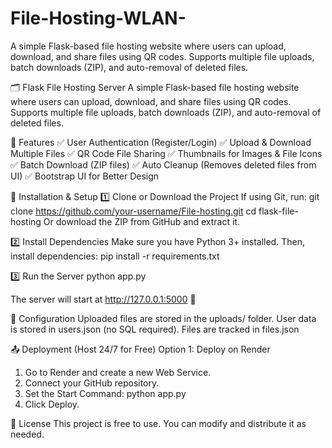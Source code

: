 # File-Hosting-WLAN-
A simple Flask-based file hosting website where users can upload, download, and share files using QR codes. Supports multiple file uploads, batch downloads (ZIP), and auto-removal of deleted files.


🗂️ Flask File Hosting Server
A simple Flask-based file hosting website where users can upload, download, and share files using QR codes. Supports multiple file uploads, batch downloads (ZIP), and auto-removal of deleted files.

🚀 Features
✅ User Authentication (Register/Login)
✅ Upload & Download Multiple Files
✅ QR Code File Sharing
✅ Thumbnails for Images & File Icons
✅ Batch Download (ZIP files)
✅ Auto Cleanup (Removes deleted files from UI)
✅ Bootstrap UI for Better Design


📌 Installation & Setup
1️⃣ Clone or Download the Project
If using Git, run:
git clone https://github.com/your-username/File-hosting.git
cd flask-file-hosting
Or download the ZIP from GitHub and extract it.

2️⃣ Install Dependencies
Make sure you have Python 3+ installed. Then, install dependencies:
pip install -r requirements.txt

3️⃣ Run the Server
python app.py

The server will start at http://127.0.0.1:5000 🚀


🔧 Configuration
Uploaded files are stored in the uploads/ folder.
User data is stored in users.json (no SQL required).
Files are tracked in files.json


📤 Deployment (Host 24/7 for Free)
Option 1: Deploy on Render
1. Go to Render and create a new Web Service.
2. Connect your GitHub repository.
3. Set the Start Command:
    python app.py
4. Click Deploy.


📜 License
This project is free to use. You can modify and distribute it as needed.


